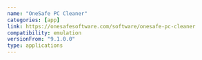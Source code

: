 ```yaml
---
name: "OneSafe PC Cleaner"
categories: [app]
link: https://onesafesoftware.com/software/onesafe-pc-cleaner
compatibility: emulation
versionFrom: "9.1.0.0"
type: applications
---
```


